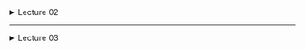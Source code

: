 <details>
<summary>Lecture 02</summary>
# Lecture 02 #

## Software Development ##
  * Process of creating and maintaining software
  * typical phases
    * understand the problem & gather requirements
    * design the solution
    * implement it
    * test
    * deploy
    * maintain

## Software Development Methodologies ##
  * Dictates how the development phases is executed in practice
  1. Waterfall 
  2. Agile

### Waterfall (a.k.a traditional) Methodology ###
  * focuses on a linear, top to bottom development
  * sequential, non-iterative process in which progress is seen as flowing steadily downwards through phases
    1. Problem Statement
    2. Analysis
    3. Design
    4. Implementation 
    5. Testing
    6. Deployment
    
#### Limitations of Waterfall ####
  * Does not accomodate Change in design. 
  * If all features are not accounted for during the design phase, then it's game over

### Agile Methodology ###
  * based on iterative and incremental development
  * Dev cycle is the same that of Watefall, except that it is iterative -- i.e. the process repeats
  * follows the agile manifesto
  * Is collaborative and client focused
    * client is involved throughout the development because they are the ultimate source of information
    * client guides the project
  * Improvments with each iteration
  * Focus on Minimum Viable Products (MVPs) over short periods of time
  * Backlog to keep track of features and requirements
  * promote sustainable development

#### Agile Manifesto Principles ####
  * Regular Delivery of Software
    * "Working software over comprehensive documentation" (#2)
    * Deliver working software frequently and regularly
    * Working software is the primary measure of success
    * satisfy the customer through early and continuous delivery of MVPs
  * Team Communication
    * "Individuals and and interactions over processes and tools" (#1)
    * "Customer collaboration over contract negotiation" (#3)
    * business people and developers must work together daily throughout the project
    * convey information to and within the team face to face. it's the most effective way
    * regularly reflect on how to become more effective and tweak behaviour accordingly.
    * build projects around motivated individuals. give them the env and trust to get the job done
  * Design Excellence
    * "Responding to change over following a plan" (#4)
    * continuous attention to the technical excellence and good design enhances agility
    * Simplicity is essential
      * Simplicity = art of maximising the amount of work not done
    * be open to changing requirements, even late in development

### Show down ###
Waterfall                                | Agile
-----------------------------------------|--------------------------------------
\+ Easy learning curve                   | + Adaptability and flexibility
\+ Clear Deadlines                       | + Immediate user feedback
\+ Well-defined milestones               | + Test driven development
\+ Requires stability                    | + Teamwork
\+ Predictable, and Easy to manage time  | - Unpredictable timeline
\- Very low flexibility                  | - High commitment 
\- Requirements must be known at start   | - Skill dependent teans  
\- Tendency to neglect testing           | - Tendency to neglect documentation


## Scrum (implements the Agile Framework)  ##
  * lightweight, people-centric framework for organising and managing work

### Scrum Roles ###
  * Product Owner
    * knows the product; communicates what the client wants
  * Scrum Master
    * project manager
  * Development Team
    * people who get the work done
### Scrum Activities ###
### Artifacts  ###
  * Product Backlog
  * Scrum Backlog
  * Potentially Shippable Product
</details>

-------

<details>
<summary>Lecture 03</summary>

# Lecture 03 #

## Software Design ##
  * *process* in which a **blueprint** is developed from which we can construct a software artifact
  * *process* of **defining** the architecture, components, interfaces and other **characteristics of a system**, and its result
  * i.e. understand the problem, design a solution, implement the solution

## Software Design Goals ##
  * Reliability
    * each component of the app should be responsible for a specific property an behaviour
    * supports validation and testing
      * does it do what it should?
      * is it done correctly and robustly?
        * Correct = produces correct answer
        * Robust = is correct regardless of the input; deals with a variety of inputs and unexpected errors
  * Reusability
    * components are modular and independent
    * takes advantage of existing code libraries
    * supports timely production of large-scale software
  * Extensibility
    * components can be changed and added
    * supports maintenance and evolution of software
  * Flexibility
    * modifications can be made without affecting many components

### Object Oriented Programming ###
  * supports all the aforementioned goals
  * all about classes and objects
    * classes: blueprint for objects defined what an object can store and do
    * objects: instance of a class

#### Object-Oriented Principles (mnemonic: A PIE) ####
  * Abstraction 
    * extracting releavant features and removing what is unnecessary
    * allows modeling and representing objects in the simplest manner
    * GOAL: simplify the description of an object to its essentials
  * Encapsulation
    * binding certain features together in order to hide and protect them
  * Inheritance
    * allows a new class to be defined based upon an existing class
    * creates a parent/super-child/sub class relationship
    * *is a* relationship bw parent and child
  * Polymorphism
    * lit. "many forms"
    * allows performing the behaviour corrosponding with the type of what we're working with
    * brings flexibility; we can do the right thing at the right time

## From Problem to Soln ##
  1. Gather your requirements
    * What should the software do?
  2. Describe the solution
    * How do users use this solution?
  3. Identify the most important objects
    * What classes do we need?
  4. Identify the interactions between objects
    * What responsibilities and behaviours do we need?
  5. Create a class diagram
    * Visual rep of classes

### Gathering Requirements ###
  * *Functional Requirements*: What does it do?
    * Features and capabilities
    * must-haves over nice-to-haves
    * E.G: 
      * Customer must be able to see their balance
      * Customer must be able to pay their bill online
      * Customer must be able to open a new account online
  * *Non-functional Requirements*: Other
    * Help, documentation, performance, support
    * E.G:
      * Customer must be able to load page in under 5 seconds
      * Customer data must be encrypted to comply with ... 
      * Server must have a 99% uptime 

#### FURPS / FURPS+ ####
represents a model for classifying software quality attributes
  * **F**unctional: features, capabilities, security
  * **U**sability: human factors, help, documentation
  * **R**eliability: frequency of failure, recoverability
  * **P**erformance: speed, resouce consumption, throughput, scalability
  * **S**upportability: adaptability, maintainability, internationalisation, repair speed
  * **+** more requirements
</details>
